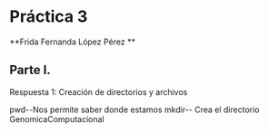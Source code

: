 # Práctica 3 
**Frida Fernanda López Pérez **

## Parte I. 
Respuesta 1: Creación de directorios y archivos 

pwd--Nos permite saber donde estamos
mkdir-- Crea el directorio GenomicaComputacional

